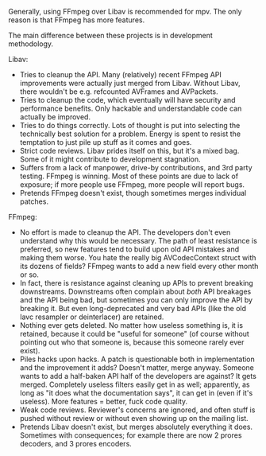 Generally, using FFmpeg over Libav is recommended for mpv. The only reason is that FFmpeg has more features.

The main difference between these projects is in development methodology.

Libav:
- Tries to cleanup the API. Many (relatively) recent FFmpeg API improvements were actually just merged from Libav. Without Libav, there wouldn't be e.g. refcounted AVFrames and AVPackets.
- Tries to cleanup the code, which eventually will have security and performance benefits. Only hackable and understandable code can actually be improved.
- Tries to do things correctly. Lots of thought is put into selecting the technically best solution for a problem. Energy is spent to resist the temptation to just pile up stuff as it comes and goes.
- Strict code reviews. Libav prides itself on this, but it's a mixed bag. Some of it might contribute to development stagnation.
- Suffers from a lack of manpower, drive-by contributions, and 3rd party testing. FFmpeg is winning. Most of these points are due to lack of exposure; if more people use FFmpeg, more people will report bugs.
- Pretends FFmpeg doesn't exist, though sometimes merges individual patches.

FFmpeg:
- No effort is made to cleanup the API. The developers don't even understand why this would be necessary. The path of least resistance is preferred, so new features tend to build upon old API mistakes and making them worse. You hate the really big AVCodecContext struct with its dozens of fields? FFmpeg wants to add a new field every other month or so.
- In fact, there is resistance against cleaning up APIs to prevent breaking downstreams. Downstreams often complain about _both_ API breakages and the API being bad, but sometimes you can only improve the API by breaking it. But even long-deprecated and very bad APIs (like the old lavc resampler or deinterlacer) are retained.
- Nothing ever gets deleted. No matter how useless something is, it is retained, because it could be "useful for someone" (of course without pointing out who that someone is, because this someone rarely ever exist).
- Piles hacks upon hacks. A patch is questionable both in implementation and the improvement it adds? Doesn't matter, merge anyway. Someone wants to add a half-baken API half of the developers are against? It gets merged. Completely useless filters easily get in as well; apparently, as long as "it does what the documentation says", it can get in (even if it's useless). More features = better, fuck code quality.
- Weak code reviews. Reviewer's concerns are ignored, and often stuff is pushed without review or without even showing up on the mailing list.
- Pretends Libav doesn't exist, but merges absolutely everything it does. Sometimes with consequences; for example there are now 2 prores decoders, and 3 prores encoders.